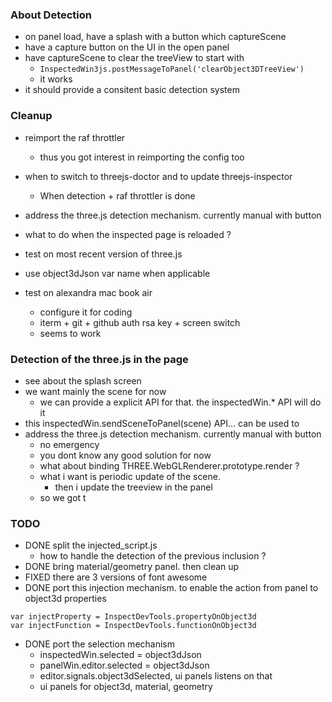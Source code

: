 ### About Detection
- on panel load, have a splash with a button which captureScene
- have a capture button on the UI in the open panel
- have captureScene to clear the treeView to start with
  - ```InspectedWin3js.postMessageToPanel('clearObject3DTreeView')```
  - it works
- it should provide a consitent basic detection system

### Cleanup

- reimport the raf throttler
  - thus you got interest in reimporting the config too
- when to switch to threejs-doctor and to update threejs-inspector
  - When detection + raf throttler is done
- address the three.js detection mechanism. currently manual with button
- what to do when the inspected page is reloaded ?

- test on most recent version of three.js
- use object3dJson var name when applicable
- test on alexandra mac book air
  - configure it for coding
  - iterm + git + github auth rsa key + screen switch
  - seems to work

### Detection of the three.js in the page
- see about the splash screen
- we want mainly the scene for now
  - we can provide a explicit API for that. the inspectedWin.* API will do it
- this inspectedWin.sendSceneToPanel(scene) API... can be used to 
- address the three.js detection mechanism. currently manual with button
  - no emergency
  - you dont know any good solution for now
  - what about binding THREE.WebGLRenderer.prototype.render ?
  - what i want is periodic update of the scene.
    - then i update the treeview in the panel
  - so we got t

### TODO



- DONE split the injected_script.js
  - how to handle the detection of the previous inclusion ?
- DONE bring material/geometry panel. then clean up
- FIXED there are 3 versions of font awesome
- DONE port this injection mechanism. to enable the action from panel to object3d properties
```
var injectProperty = InspectDevTools.propertyOnObject3d
var injectFunction = InspectDevTools.functionOnObject3d
```
- DONE port the selection mechanism
  - inspectedWin.selected = object3dJson
  - panelWin.editor.selected = object3dJson
  - editor.signals.object3dSelected, ui panels listens on that
  - ui panels for object3d, material, geometry
  
